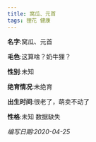 ```yaml
---
title: 窝瓜、元首
tags: 狸花 健康 
---
```


**名字**:窝瓜、元首

**毛色**:这算啥？奶牛狸？

**性别**:未知

**绝育情况**:未绝育

**出生时间**:很老了，萌卖不动了

**性格**:未知 数据缺失

*编写日期:2020-04-25*

